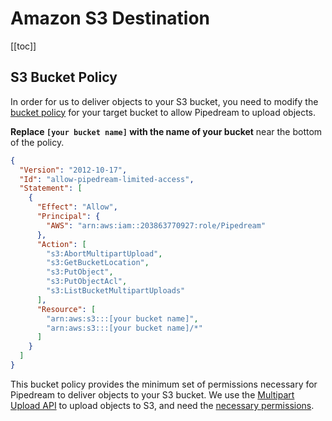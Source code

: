 # Amazon S3 Destination

[[toc]]

## S3 Bucket Policy

In order for us to deliver objects to your S3 bucket, you need to modify the [bucket policy](https://docs.aws.amazon.com/AmazonS3/latest/user-guide/add-bucket-policy.html) for your target bucket to allow Pipedream to upload objects.

**Replace `[your bucket name]` with the name of your bucket** near the bottom of the policy.

```json
{
  "Version": "2012-10-17",
  "Id": "allow-pipedream-limited-access",
  "Statement": [
    {
      "Effect": "Allow",
      "Principal": {
        "AWS": "arn:aws:iam::203863770927:role/Pipedream"
      },
      "Action": [
        "s3:AbortMultipartUpload",
        "s3:GetBucketLocation",
        "s3:PutObject",
        "s3:PutObjectAcl",
        "s3:ListBucketMultipartUploads"
      ],
      "Resource": [
        "arn:aws:s3:::[your bucket name]",
        "arn:aws:s3:::[your bucket name]/*"
      ]
    }
  ]
}
```

This bucket policy provides the minimum set of permissions necessary for Pipedream to deliver objects to your S3 bucket. We use the [Multipart Upload API](https://docs.aws.amazon.com/AmazonS3/latest/dev/uploadobjusingmpu.html) to upload objects to S3, and need the [necessary permissions](https://docs.aws.amazon.com/AmazonS3/latest/dev/mpuAndPermissions.html).
